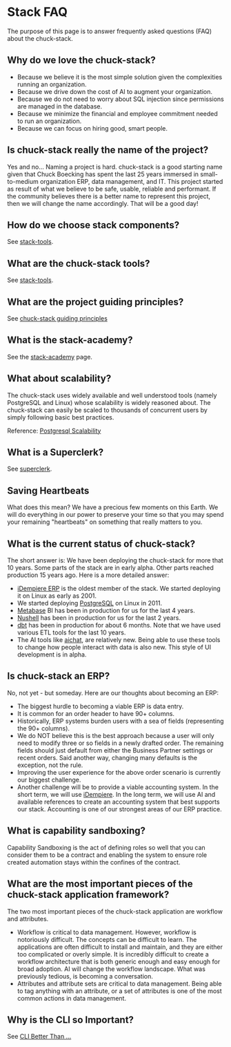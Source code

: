 # Stack FAQ

The purpose of this page is to answer frequently asked questions (FAQ) about the chuck-stack.

## Why do we love the chuck-stack?

- Because we believe it is the most simple solution given the complexities running an organization.
- Because we drive down the cost of AI to augment your organization.
- Because we do not need to worry about SQL injection since permissions are managed in the database.
- Because we minimize the financial and employee commitment needed to run an organization.
- Because we can focus on hiring good, smart people.

## Is chuck-stack really the name of the project?

Yes and no... Naming a project is hard. chuck-stack is a good starting name given that Chuck Boecking has spent the last 25 years immersed in small-to-medium organization ERP, data management, and IT. This project started as result of what we believe to be safe, usable, reliable and performant. If the community believes there is a better name to represent this project, then we will change the name accordingly. That will be a good day!

## How do we choose stack components?

See [stack-tools](./stack-tools.md).

## What are the chuck-stack tools?

See [stack-tools](./stack-tools.md).

## What are the project guiding principles?

See [chuck-stack guiding principles](./introduction.md#chuck-stack-guiding-principles)

## What is the stack-academy?

See the [stack-academy](./stack-academy.md) page.

## What about scalability?

The chuck-stack uses widely available and well understood tools (namely PostgreSQL and Linux) whose scalability is widely reasoned about. The chuck-stack can easily be scaled to thousands of concurrent users by simply following basic best practices.

Reference: [Postgresql Scalability](./postgres-convention/scalability-convention.md)

## What is a Superclerk?

See [superclerk](./terminology.html#superclerk).

## Saving Heartbeats

What does this mean? We have a precious few moments on this Earth. We will do everything in our power to preserve your time so that you may spend your remaining "heartbeats" on something that really matters to you.

## What is the current status of chuck-stack?

The short answer is: We have been deploying the chuck-stack for more that 10 years. Some parts of the stack are in early alpha. Other parts reached production 15 years ago. Here is a more detailed answer:

-   [iDempiere ERP](https://www.idempiere.org/) is the oldest member of the stack. We started deploying it on Linux as early as 2001.
-   We started deploying [PostgreSQL](https://www.postgresql.org/) on Linux in 2011.
-   [Metabase](https://www.metabase.com/) BI has been in production for us for the last 4 years.
-   [Nushell](https://www.nushell.sh/) has been in production for us for the last 2 years.
-   [dbt](https://www.getdbt.com/) has been in production for about 6 months. Note that we have used various ETL tools for the last 10 years.
-   The AI tools like [aichat](https://github.com/sigoden/aichat), are relatively new. Being able to use these tools to change how people interact with data is also new. This style of UI development is in alpha.

## Is chuck-stack an ERP?

No, not yet - but someday. Here are our thoughts about becoming an ERP:

-   The biggest hurdle to becoming a viable ERP is data entry.
-   It is common for an order header to have 90+ columns.
-   Historically, ERP systems burden users with a sea of fields (representing the 90+ columns).
-   We do NOT believe this is the best approach because a user will only need to modify three or so fields in a newly drafted order. The remaining fields should just default from either the Business Partner settings or recent orders. Said another way, changing many defaults is the exception, not the rule.
-   Improving the user experience for the above order scenario is currently our biggest challenge.
-   Another challenge will be to provide a viable accounting system. In the short term, we will use [iDempiere](https://www.idempiere.org/). In the long term, we will use AI and available references to create an accounting system that best supports our stack. Accounting is one of our strongest areas of our ERP practice.

## What is capability sandboxing?

Capability Sandboxing is the act of defining roles so well that you can consider them to be a contract and enabling the system to ensure role created automation stays within the confines of the contract.

## What are the most important pieces of the chuck-stack application framework?

The two most important pieces of the chuck-stack application are workflow and attributes.

-   Workflow is critical to data management. However, workflow is notoriously difficult. The concepts can be difficult to learn. The applications are often difficult to install and maintain, and they are either too complicated or overly simple. It is incredibly difficult to create a workflow architecture that is both generic enough and easy enough for broad adoption. AI will change the workflow landscape. What was previously tedious, is becoming a conversation.
-   Attributes and attribute sets are critical to data management. Being able to tag anything with an attribute, or a set of attributes is one of the most common actions in data management.

## Why is the CLI so Important?

See [CLI Better Than ...](./blog-cli-better.md)

